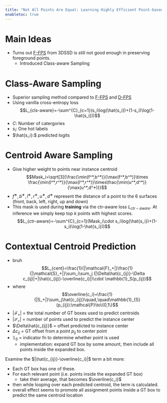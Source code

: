 ```yaml
---
title: "Not All Points Are Equal: Learning Highly Efficient Point-based Detectors for 3D LiDAR Point Clouds"
enabletoc: true
---
```


# Main Ideas 
- Turns out [F-FPS](notes/papers/3DSSD) from 3DSSD is still not good enough in preserving foreground points. 
	- Introduced Class-aware Sampling



# Class-Aware Sampling
- Superior sampling method compared to [F-FPS](notes/papers/3DSSD)  and [D-FPS](notes/papers/PointNet++)
-  Using vanilla cross-entropy loss $$L_{cls-aware}=-\sum^{C}_{c=1}(s_i\log(\hat{s_i})+(1-s_i)\log(1-\hat{s_i}))$$
- $C:$ Number of catergories 
- $s_i:$ One hot labels 
- $\hat{s_i}:$ predicted logits  


# Centroid Aware Sampling
- Give higher weight to points near instance centroid $$Mask_i=\sqrt[3]{\frac{\min(f^*,b^*)}{\max(f^*,b^*)}\times \frac{\min(l^*,r^*)}{\max(l^*,r^*)}\times\frac{\min(u^*,d^*)}{\max(u^*,d^*)}}$$
- $f^∗, b^∗, l^∗, r^∗, u^∗, d^∗$ represent the distance of a point to the 6 surfaces (front, back, left, right, up and down)
- This mask is used during **training** via the ctr-aware loss $L_{ctr-aware}$. At inference we simply keep top $k$ points with highest scores. $$L_{ctr-aware}=-\sum^{C}_{c=1}(Mask_i\cdot s_i\log(\hat{s_i})+(1-s_i)\log(1-\hat{s_i}))$$

# Contextual Centroid Prediction 

- bruh $$L_{cent}=\frac{1}{|\mathcal{F}_+|}\frac{1}{|\mathcal{S}_+|}\sum_i\sum_j (|\Delta\hat{c_{ij}}-\Delta c_{ij}|+|\hat{c_{ij}}-\overline{c_i}|)\cdot \mathbb{1}_S(p_{ij})$$
- where $$\overline{c_i}=\frac{1}{|S_+|}\sum_j\hat{c_{ij}}\quad,\quad\mathbb{1}_{S}(p_{ij}):\mathcal{P}\to\{0,1\}$$
- $|\mathcal{F}_+|$ =  the total number of GT boxes used to predict centroids
- $|\mathcal{S}_+|$ = number of points used to predict the instance center
- $\Delta\hat{c_{ij}}$ = offset predicted to instance center
- $\Delta{c_{ij}}$ = GT offset from a point $p_{ij}$ to center point 
- $\mathbb{1}_S$ = indicator fn to determine whether point is used 
	- implementation: expand GT box by some amount, then include all points inside the expanded box.

Examine the $|\hat{c_{ij}}-\overline{c_i}|$ term a bit more:
- Each GT box has one of these.
- For each relevant point (i.e. points inside the expanded GT box)
	- take their average, that becomes $\overline{c_i}$ 
- then while looping over each predicted centroid, the term is calculated. 
- overall effect seems to promote all assignment points inside a GT box to predict the same centroid location

